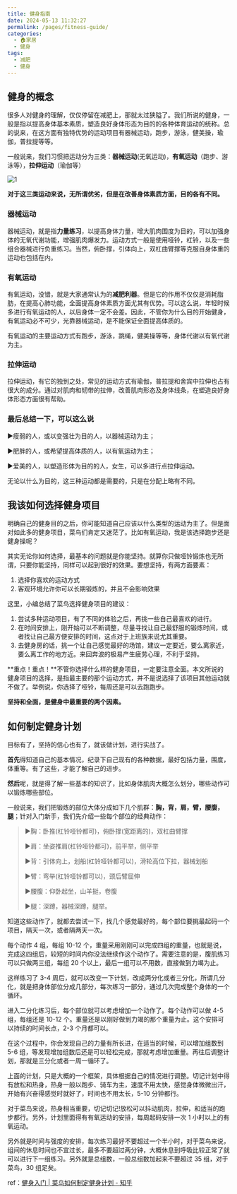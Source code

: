 ```yaml
---
title: 健身指南
date: 2024-05-13 11:32:27
permalink: /pages/fitness-guide/
categories:
  - 🏠家居
  - 健身
tags:
  - 减肥
  - 健身
---
```


## 健身的概念

很多人对健身的理解，仅仅停留在减肥上，那就太过狭隘了。我们所说的健身，一般是指以提高身体基本素质，塑造良好身体形态为目的的各种体育运动的统称。总的说来，在这方面有独特优势的运动项目有器械运动，跑步，游泳，健美操，瑜伽，普拉提等等。

一般说来，我们习惯把运动分为三类：**器械运动**(无氧运动)，**有氧运动**（跑步、游泳等），**拉伸运动**（瑜伽等）

![1](https://pic.imgdb.cn/item/66418c080ea9cb14036f31f9.png)

**对于这三类运动来说，无所谓优劣，但是在改善身体素质方面，目的各有不同。**

### 器械运动

器械运动，就是指**力量练习**，以提高身体力量，增大肌肉围度为目的，可以加强身体的无氧代谢功能，增强肌肉爆发力。运动方式一般是使用哑铃，杠铃，以及一些组合器械进行负重练习。当然，俯卧撑，引体向上，双杠曲臂撑等克服自身体重的运动也包括在内。

### 有氧运动

有氧运动，没错，就是大家通常认为的**减肥利器**。但是它的作用不仅仅是消耗脂肪，在提高心肺功能，全面提高身体素质方面尤其有优势。可以这么说，年轻时候多进行有氧运动的人，以后身体一定不会差。因此，不管你为什么目的开始健身，有氧运动必不可少，光靠器械运动，是不能保证全面提高体质的。

有氧运动的主要运动方式有跑步，游泳，跳绳，健美操等等，身体代谢以有氧代谢为主。

### 拉伸运动

拉伸运动，有它的独到之处，常见的运动方式有瑜伽，普拉提和舍宾中拉伸也占有很大的成分。通过对肌肉和韧带的拉伸，改善肌肉形态及身体线条，在塑造良好身体形态方面很有帮助。

### 最后总结一下，可以这么说

►瘦弱的人，或以变强壮为目的人，以器械运动为主；  

►肥胖的人，或希望提高体质的人，以有氧运动为主；

►爱美的人，以塑造形体为目的的人，女生，可以多进行点拉伸运动。

无论以什么为目的，这三种运动都是需要的，只是在分配上略有不同。

## 我该如何选择健身项目

明确自己的健身目的之后，你可能知道自己应该以什么类型的运动为主了。但是面对如此多的健身项目，菜鸟们肯定又迷茫了。比如有氧运动，我是该选择跑步还是健身操呢？

其实无论你如何选择，最基本的问题就是你能坚持。就算你只做哑铃锻炼也无所谓，只要你能坚持，同样可以起到很好的效果。要想坚持，有两方面要素：

1. 选择你喜欢的运动方式
2. 客观环境允许你可以长期锻炼的，并且不会影响效果

这里，小编总结了菜鸟选择健身项目的建议：

1. 尝试多种运动项目，有了不同的体验之后，再挑一些自己最喜欢的进行。
2. 在时间安排上，刚开始可以不断调整，尽量寻找让自己最舒服的锻炼时间，或者找让自己最方便安排的时间，这点对于上班族来说尤其重要。
3. 去健身房的话，挑一个让自己感觉最好的场馆，建议一定要近，要么离家近，要么离工作的地方近。来回奔波的极易产生疲劳心理，不利于坚持。

**重点！重点！**不管你选择什么样的健身项目，一定要注意全面。本文所说的健身项目的选择，是指最主要的那个运动方式，并不是说选择了该项目其他运动就不做了。举例说，你选择了哑铃，每周还是可以去跑跑步。

**坚持和全面，是健身中最重要的两个因素。**  

## 如何制定健身计划

目标有了，坚持的信心也有了，就该做计划，进行实战了。

**首先**得知道自己的基本情况，纪录下自己现有的各种数据，最好包括力量，围度，体重等。有了这些，才能了解自己的进步。

**然后**呢，就是得了解一些基本的知识了，比如身体肌肉大概怎么划分，哪些动作可以锻炼哪些部位。

一般说来，我们把锻炼的部位大体分成如下几个肌群：**胸，背，肩，臂，腰腹，腿**；针对入门新手，我们先介绍一些每个部位的经典动作：

> ►胸：卧推(杠铃哑铃都可)，俯卧撑(宽距离的)，双杠曲臂撑
> 
> ►肩：坐姿推肩(杠铃哑铃都可)，前平举，侧平举
> 
> ►背：引体向上，划船(杠铃哑铃都可以)，滑轮高位下拉，器械划船
> 
> ►臂：弯举(杠铃哑铃都可以)，颈后臂屈伸
> 
> ►腰腹：仰卧起坐，山羊挺，卷腹
> 
> ►腿：深蹲，器械深蹲，腿举。

知道这些动作了，就都去尝试一下，找几个感觉最好的，每个部位要挑最起码一个项目，隔天一次，或者隔两天一次。

每个动作 4 组，每组 10-12 个，重量采用刚刚可以完成四组的重量，也就是说，完成这四组后，较短的时间内你没法继续作这个动作了。需要注意的是，腹肌练习可以只做两三组，每组 20 个以上，最后一组可以不用数，直接做到力竭为止。

这样练习了 3-4 周后，就可以改变一下计划，改成两分化或者三分化，所谓几分化，就是把身体部位分成几部分，每次练习一部分，通过几次完成整个身体的一个循环。

进入二分化练习后，每个部位就可以考虑增加一个动作了。每个动作可以做 4-5 组，每组还是 10-12 个。重量还是以刚好做到力竭的那个重量为止。这个安排可以持续的时间长点，2-3 个月都可以。

在这个过程中，你会发现自己的力量有所长进，在适当的时候，可以增加组数到 5-6 组，等发现增加组数后还是可以轻松完成，那就考虑增加重量。再往后调整计划，那就是三分化或者一周一循环了。

上面的计划，只是大概的一个框架，具体根据自己的情况进行调整。切记计划中得有放松和热身，热身一般以跑步、骑车为主，速度不用太快，感觉身体微微出汗，开始有兴奋得感觉时就好了，时间也不用太长，5-10 分钟都行。

对于菜鸟来说，热身相当重要，切记切记!放松可以抖动肌肉，拉伸，和适当的跑步都行。另外，计划里面得有有氧运动的安排，每周起码安排一次 1 小时以上的有氧运动。

另外就是时间与强度的安排，每次练习最好不要超过一个半小时，对于菜鸟来说，组间的休息时间也不宜过长，最多不要超过两分钟，大概休息到呼吸比较正常了就可以进行下一组练习。另外就是总组数，一般总组数加起来不要超过 35 组，对于菜鸟，30 组足矣。

ref：[健身入门 | 菜鸟如何制定健身计划 - 知乎](https://zhuanlan.zhihu.com/p/24125884)